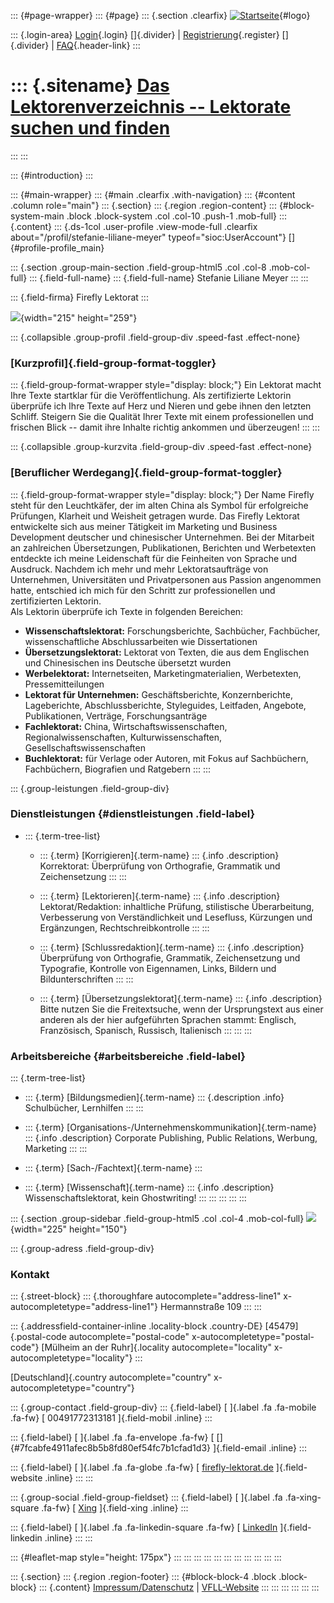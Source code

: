 ::: {#page-wrapper}
::: {#page}
::: {.section .clearfix}
[![Startseite](https://www.lektoren.de/sites/default/files/VfLL_logo.jpg)](/ "Startseite"){#logo}

::: {.login-area}
[Login](/user){.login} []{.divider} \|
[Registrierung](/user/register){.register} []{.divider} \|
[FAQ](/faq-page){.header-link}
:::

::: {.sitename}
[Das Lektorenverzeichnis -- Lektorate suchen und finden](/ "Startseite")
========================================================================
:::
:::

::: {#introduction}
:::

::: {#main-wrapper}
::: {#main .clearfix .with-navigation}
::: {#content .column role="main"}
::: {.section}
::: {.region .region-content}
::: {#block-system-main .block .block-system .col .col-10 .push-1 .mob-full}
::: {.content}
::: {.ds-1col .user-profile .view-mode-full .clearfix about="/profil/stefanie-liliane-meyer" typeof="sioc:UserAccount"}
[]{#profile-profile_main}

::: {.section .group-main-section .field-group-html5 .col .col-8 .mob-col-full}
::: {.field-full-name}
::: {.field-full-name}
Stefanie Liliane Meyer
:::
:::

::: {.field-firma}
Firefly Lektorat
:::

![](https://www.lektoren.de/sites/default/files/styles/profile-image-full/public/users/profile_img/profilfoto_stefanie-meyer1_klein.jpg?itok=gmdmkQw7){width="215"
height="259"}

::: {.collapsible .group-profil .field-group-div .speed-fast .effect-none}
### [Kurzprofil]{.field-group-format-toggler}

::: {.field-group-format-wrapper style="display: block;"}
Ein Lektorat macht Ihre Texte startklar für die Veröffentlichung. Als
zertifizierte Lektorin überprüfe ich Ihre Texte auf Herz und Nieren und
gebe ihnen den letzten Schliff. Steigern Sie die Qualität Ihrer Texte
mit einem professionellen und frischen Blick -- damit ihre Inhalte
richtig ankommen und überzeugen!
:::
:::

::: {.collapsible .group-kurzvita .field-group-div .speed-fast .effect-none}
### [Beruflicher Werdegang]{.field-group-format-toggler}

::: {.field-group-format-wrapper style="display: block;"}
Der Name Firefly steht für den Leuchtkäfer, der im alten China als
Symbol für erfolgreiche Prüfungen, Klarheit und Weisheit getragen wurde.
Das Firefly Lektorat entwickelte sich aus meiner Tätigkeit im Marketing
und Business Development deutscher und chinesischer Unternehmen. Bei der
Mitarbeit an zahlreichen Übersetzungen, Publikationen, Berichten und
Werbetexten entdeckte ich meine Leidenschaft für die Feinheiten von
Sprache und Ausdruck. Nachdem ich mehr und mehr Lektoratsaufträge von
Unternehmen, Universitäten und Privatpersonen aus Passion angenommen
hatte, entschied ich mich für den Schritt zur professionellen und
zertifizierten Lektorin.\
Als Lektorin überprüfe ich Texte in folgenden Bereichen:

-   **Wissenschaftslektorat:** Forschungsberichte, Sachbücher,
    Fachbücher, wissenschaftliche Abschlussarbeiten wie Dissertationen
-   **Übersetzungslektorat:** Lektorat von Texten, die aus dem
    Englischen und Chinesischen ins Deutsche übersetzt wurden
-   **Werbelektorat:** Internetseiten, Marketingmaterialien,
    Werbetexten, Pressemitteilungen
-   **Lektorat für Unternehmen:** Geschäftsberichte, Konzernberichte,
    Lageberichte, Abschlussberichte, Styleguides, Leitfaden, Angebote,
    Publikationen, Verträge, Forschungsanträge
-   **Fachlektorat:** China, Wirtschaftswissenschaften,
    Regionalwissenschaften, Kulturwissenschaften,
    Gesellschaftswissenschaften
-   **Buchlektorat:** für Verlage oder Autoren, mit Fokus auf
    Sachbüchern, Fachbüchern, Biografien und Ratgebern
:::
:::

::: {.group-leistungen .field-group-div}
### Dienstleistungen {#dienstleistungen .field-label}

-   ::: {.term-tree-list}
    -   ::: {.term}
        [Korrigieren]{.term-name}
        ::: {.info .description}
        Korrektorat: Überprüfung von Orthografie, Grammatik und
        Zeichensetzung
        :::
        :::

    -   ::: {.term}
        [Lektorieren]{.term-name}
        ::: {.info .description}
        Lektorat/Redaktion: inhaltliche Prüfung, stilistische
        Überarbeitung, Verbesserung von Verständlichkeit und Lesefluss,
        Kürzungen und Ergänzungen, Rechtschreibkontrolle
        :::
        :::

    -   ::: {.term}
        [Schlussredaktion]{.term-name}
        ::: {.info .description}
        Überprüfung von Orthografie, Grammatik, Zeichensetzung und
        Typografie, Kontrolle von Eigennamen, Links, Bildern und
        Bildunterschriften
        :::
        :::

    -   ::: {.term}
        [Übersetzungslektorat]{.term-name}
        ::: {.info .description}
        Bitte nutzen Sie die Freitextsuche, wenn der Ursprungstext aus
        einer anderen als der hier aufgeführten Sprachen stammt:
        Englisch, Französisch, Spanisch, Russisch, Italienisch
        :::
        :::
    :::

### Arbeitsbereiche {#arbeitsbereiche .field-label}

::: {.term-tree-list}
-   ::: {.term}
    [Bildungsmedien]{.term-name}
    ::: {.description .info}
    Schulbücher, Lernhilfen
    :::
    :::

-   ::: {.term}
    [Organisations-/Unternehmenskommunikation]{.term-name}
    ::: {.info .description}
    Corporate Publishing, Public Relations, Werbung, Marketing
    :::
    :::

-   ::: {.term}
    [Sach-/Fachtext]{.term-name}
    :::

-   ::: {.term}
    [Wissenschaft]{.term-name}
    ::: {.info .description}
    Wissenschaftslektorat, kein Ghostwriting!
    :::
    :::
:::
:::
:::

::: {.section .group-sidebar .field-group-html5 .col .col-4 .mob-col-full}
![](https://www.lektoren.de/sites/default/files/styles/logo/public/users/profile_logo/logo_firefly_lektorat_clean_two.png?itok=cZsD_9zI){width="225"
height="150"}

::: {.group-adress .field-group-div}
### Kontakt

::: {.street-block}
::: {.thoroughfare autocomplete="address-line1" x-autocompletetype="address-line1"}
Hermannstraße 109
:::
:::

::: {.addressfield-container-inline .locality-block .country-DE}
[45479]{.postal-code autocomplete="postal-code"
x-autocompletetype="postal-code"} [Mülheim an der Ruhr]{.locality
autocomplete="locality" x-autocompletetype="locality"}
:::

[Deutschland]{.country autocomplete="country"
x-autocompletetype="country"}

::: {.group-contact .field-group-div}
::: {.field-label}
[ ]{.label .fa .fa-mobile .fa-fw} [ 00491772313181 ]{.field-mobil
.inline}
:::

::: {.field-label}
[ ]{.label .fa .fa-envelope .fa-fw} [
[]{#7fcabfe4911afec8b5b8fd80ef54fc7b1cfad1d3} ]{.field-email .inline}
:::

::: {.field-label}
[ ]{.label .fa .fa-globe .fa-fw} [
[firefly-lektorat.de](https://firefly-lektorat.de/) ]{.field-website
.inline}
:::
:::

::: {.group-social .field-group-fieldset}
::: {.field-label}
[ ]{.label .fa .fa-xing-square .fa-fw} [
[Xing](https://www.xing.com/profile/StefanieL_MeyerI%E6%A2%85%E7%B4%A0%E5%87%A4/cv)
]{.field-xing .inline}
:::

::: {.field-label}
[ ]{.label .fa .fa-linkedin-square .fa-fw} [
[LinkedIn](https://www.linkedin.com/in/stefanie-liliane-meyer-%E6%A2%85%E7%B4%A0%E5%87%A4-98671297/)
]{.field-linkedin .inline}
:::
:::

::: {#leaflet-map style="height: 175px"}
:::
:::
:::
:::
:::
:::
:::
:::
:::
:::
:::

::: {.section}
::: {.region .region-footer}
::: {#block-block-4 .block .block-block}
::: {.content}
[Impressum/Datenschutz](/impressum) \|
[VFLL-Website](http://www.vfll.de)
:::
:::
:::
:::
:::
:::
